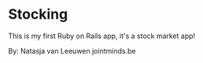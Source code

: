 # Stocking

This is my first Ruby on Rails app, it's a stock market app!

By: Natasja van Leeuwen
jointminds.be